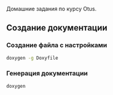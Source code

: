 Домашние задания по курсу Otus.


## Создание документации

### Создание файла с настройками
```bash
doxygen -g Doxyfile
```

### Генерация документации
```bash
doxygen
```